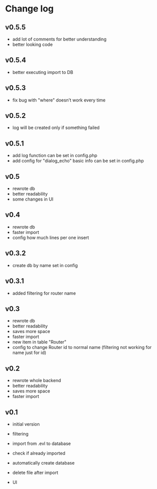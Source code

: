 # **Change log**

## v0.5.5

- add lot of comments for better understanding
- better looking code

## v0.5.4

- better executing import to DB

## v0.5.3

- fix bug with "where" doesn’t work every time

## v0.5.2

- log will be created only if something failed

## v0.5.1

- add log function can be set in config.php
- add config for "dialog_echo" basic info can be set in config.php

## v0.5

- rewrote db
- better readability
- some changes in UI

## v0.4

- rewrote db
- faster import
- config how much lines per one insert

## v0.3.2

- create db by name set in config

## v0.3.1

- added filtering for router name

## v0.3

- rewrote db
- better readability
- saves more space
- faster import
- new item in table "Router"
- config to change Router id to normal name (filtering not working for name just for id)

## v0.2

- rewrote whole backend
- better readability
- saves more space
- faster import

## v0.1

- initial version

- filtering
- import from .evl to database
- check if already  imported
- automatically create database
- delete file after import
- UI